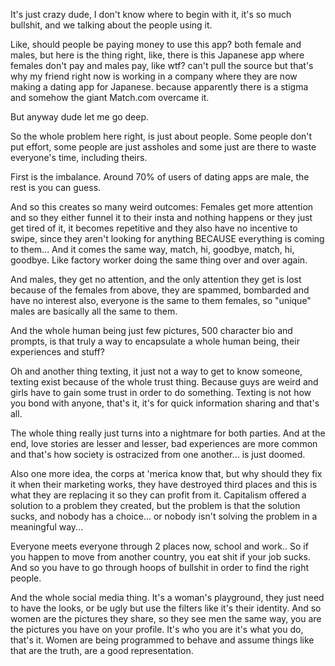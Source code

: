 It's just crazy dude, I don't know where to begin with it, it's so much bullshit, and we talking about the people using it.

Like, should people be paying money to use this app? both female and males, but here is the thing right, like, there is this Japanese app where females don't pay and males pay, like wtf? can't pull the source but that's why my friend right now is working in a company where they are now making a dating app for Japanese. because apparently there is a stigma and somehow the giant Match.com overcame it.

But anyway dude let me go deep.

So the whole problem here right, is just about people. Some people don't put effort, some people are just assholes and some just are there to waste everyone's time, including theirs.

First is the imbalance. Around 70% of users of dating apps are male, the rest is you can guess.

And so this creates so many weird outcomes:
Females get more attention and so they either funnel it to their insta and nothing happens or they just get tired of it, it becomes repetitive and they also have no incentive to swipe, since they aren't looking for anything BECAUSE everything is coming to them... And it comes the same way, match, hi, goodbye, match, hi, goodbye. Like factory worker doing the same thing over and over again.

And males, they get no attention, and the only attention they get is lost because of the females from above, they are spammed, bombarded and have no interest also, everyone is the same to them females, so "unique" males are basically all the same to them.

And the whole human being just few pictures, 500 character bio and prompts, is that truly a way to encapsulate a whole human being, their experiences and stuff?

Oh and another thing texting, it just not a way to get to know someone, texting exist because of the whole trust thing. Because guys are weird and girls have to gain some trust in order to do something. Texting is not how you bond with anyone, that's it, it's for quick information sharing and that's all.

The whole thing really just turns into a nightmare for both parties. And at the end, love stories are lesser and lesser, bad experiences are more common and that's how society is ostracized from one another... is just doomed.

Also one more idea, the corps at 'merica know that, but why should they fix it when their marketing works, they have destroyed third places and this is what they are replacing it so they can profit from it. Capitalism offered a solution to a problem they created, but the problem is that the solution sucks, and nobody has a choice... or nobody isn't solving the problem in a meaningful way...

Everyone meets everyone through 2 places now, school and work.. So if you happen to move from another country, you eat shit if your job sucks. And so you have to go through hoops of bullshit in order to find the right people.

And the whole social media thing. It's a woman's playground, they just need to have the looks, or be ugly but use the filters like it's their identity. And so women are the pictures they share, so they see men the same way, you are the pictures you have on your profile. It's who you are it's what you do, that's it. Women are being programmed to behave and assume things like that are the truth, are a good representation.

